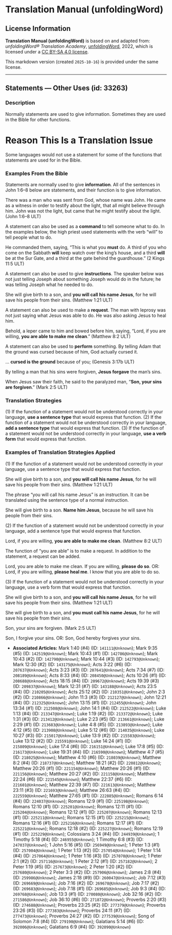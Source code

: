 # Translation Manual (unfoldingWord)

## License Information

**Translation Manual (unfoldingWord)** is based on and adapted from: _unfoldingWord® Translation Academy_, [unfoldingWord](https://unfoldingword.org/utw), 2022, which is licensed under a [CC BY-SA 4.0 license](https://creativecommons.org/licenses/by-sa/4.0/legalcode.en).

This markdown version (created `2025-10-16`) is provided under the same license.



--------------------------------

## Statements — Other Uses (id: 33263)

### Description

Normally statements are used to give information. Sometimes they are used in the Bible for other functions.

Reason This Is a Translation Issue
==================================

Some languages would not use a statement for some of the functions that statements are used for in the Bible.

### Examples From the Bible

Statements are normally used to give **information**. All of the sentences in John 1:6–8 below are statements, and their function is to give information.

There was a man who was sent from God, whose name was John. He came as a witness in order to testify about the light, that all might believe through him. John was not the light, but came that he might testify about the light. (John 1:6–8 ULT)

A statement can also be used as a **command** to tell someone what to do. In the examples below, the high priest used statements with the verb “will” to tell people what to do.

He commanded them, saying, “This is what you **must** do. A third of you who come on the Sabbath **will** keep watch over the king’s house, and a third **will** be at the Sur Gate, and a third at the gate behind the guardhouse.” (2 Kings 11:5 ULT)

A statement can also be used to give **instructions**. The speaker below was not just telling Joseph about something Joseph would do in the future; he was telling Joseph what he needed to do.

She will give birth to a son, and **you will call his name Jesus**, for he will save his people from their sins. (Matthew 1:21 ULT)

A statement can also be used to make a **request**. The man with leprosy was not just saying what Jesus was able to do. He was also asking Jesus to heal him.

Behold, a leper came to him and bowed before him, saying, “Lord, if you are willing, **you are able to make me clean**.” (Matthew 8:2 ULT)

A statement can also be used to **perform** something. By telling Adam that the ground was cursed because of him, God actually cursed it.

… **cursed is the ground** because of you; (Genesis 3:17b ULT)

By telling a man that his sins were forgiven, **Jesus forgave** the man’s sins.

When Jesus saw their faith, he said to the paralyzed man, “**Son, your sins are forgiven**.” (Mark 2:5 ULT)

### Translation Strategies

(1\) If the function of a statement would not be understood correctly in your language, **use a sentence type** that would express that function. (2\) If the function of a statement would not be understood correctly in your language, **add a sentence type** that would express that function. (3\) If the function of a statement would not be understood correctly in your language, **use a verb form** that would express that function.

### Examples of Translation Strategies Applied

(1\) If the function of a statement would not be understood correctly in your language, use a sentence type that would express that function.

She will give birth to a son, and **you will call his name Jesus**, for he will save his people from their sins. (Matthew 1:21 ULT)

The phrase “you will call his name Jesus” is an instruction. It can be translated using the sentence type of a normal instruction.

She will give birth to a son. **Name him Jesus**, because he will save his people from their sins.

(2\) If the function of a statement would not be understood correctly in your language, add a sentence type that would express that function.

Lord, if you are willing, **you are able to make me clean**. (Matthew 8:2 ULT)

The function of “you are able” is to make a request. In addition to the statement, a request can be added.

Lord, you are able to make me clean. If you are willing, **please do so**. OR: Lord, if you are willing, **please heal me**. I know that you are able to do so.

(3\) If the function of a statement would not be understood correctly in your language, use a verb form that would express that function.

She will give birth to a son, and **you will call his name Jesus**, for he will save his people from their sins. (Matthew 1:21 ULT)

She will give birth to a son, and **you must call his name Jesus**, for he will save his people from their sins.

Son, your sins are forgiven. (Mark 2:5 ULT)

Son, I forgive your sins. OR: Son, God hereby forgives your sins.

* **Associated Articles:** Mark 1:40 (#4) (ID: `141111@Unknown`); Mark 9:35 (#5) (ID: `142519@Unknown`); Mark 10:43 (#1) (ID: `142786@Unknown`); Mark 10:43 (#2) (ID: `142790@Unknown`); Mark 10:44 (#3) (ID: `142793@Unknown`); Mark 12:30 (#2) (ID: `143175@Unknown`); Acts 3:22 (#6) (ID: `207637@Unknown`); Acts 3:23 (#3) (ID: `207641@Unknown`); Acts 7:34 (#7) (ID: `208189@Unknown`); Acts 8:33 (#4) (ID: `208450@Unknown`); Acts 10:26 (#1) (ID: `208688@Unknown`); Acts 18:15 (#4) (ID: `209672@Unknown`); Acts 19:39 (#3) (ID: `209837@Unknown`); Mark 12:31 (#7) (ID: `143188@Unknown`); Acts 23:5 (#4) (ID: `210205@Unknown`); Acts 25:12 (#2) (ID: `210351@Unknown`); John 2:3 (#2) (ID: `210866@Unknown`); John 11:3 (#3) (ID: `212127@Unknown`); John 12:21 (#4) (ID: `212325@Unknown`); John 13:15 (#1) (ID: `212455@Unknown`); John 13:34 (#1) (ID: `212508@Unknown`); John 14:1 (#4) (ID: `212522@Unknown`); Luke 1:13 (#4) (ID: `213347@Unknown`); Luke 1:19 (#2) (ID: `213372@Unknown`); Luke 1:31 (#3) (ID: `213412@Unknown`); Luke 2:23 (#5) (ID: `213661@Unknown`); Luke 2:29 (#1) (ID: `213683@Unknown`); Luke 4:8 (#5) (ID: `213893@Unknown`); Luke 4:12 (#5) (ID: `213908@Unknown`); Luke 5:12 (#6) (ID: `214035@Unknown`); Luke 10:27 (#3) (ID: `215017@Unknown`); Luke 13:9 (#2) (ID: `215583@Unknown`); Luke 13:12 (#2) (ID: `215591@Unknown`); Luke 14:24 (#1) (ID: `215809@Unknown`); Luke 17:4 (#6) (ID: `216151@Unknown`); Luke 17:8 (#5) (ID: `216173@Unknown`); Luke 19:31 (#4) (ID: `216590@Unknown`); Matthew 4:7 (#5) (ID: `218025@Unknown`); Matthew 4:10 (#6) (ID: `218039@Unknown`); Matthew 8:2 (#4) (ID: `218737@Unknown`); Matthew 18:21 (#2) (ID: `220812@Unknown`); Matthew 20:26 (#1) (ID: `221154@Unknown`); Matthew 20:26 (#1) (ID: `221156@Unknown`); Matthew 20:27 (#2) (ID: `221158@Unknown`); Matthew 22:24 (#6) (ID: `221545@Unknown`); Matthew 22:37 (#6) (ID: `221601@Unknown`); Matthew 22:39 (#7) (ID: `221613@Unknown`); Matthew 23:11 (#3) (ID: `221693@Unknown`); Matthew 26:63 (#4) (ID: `222559@Unknown`); Matthew 27:65 (#1) (ID: `222885@Unknown`); Romans 6:14 (#4) (ID: `224037@Unknown`); Romans 12:9 (#1) (ID: `225198@Unknown`); Romans 12:10 (#1) (ID: `225201@Unknown`); Romans 12:11 (#1) (ID: `225204@Unknown`); Romans 12:12 (#1) (ID: `225207@Unknown`); Romans 12:13 (#1) (ID: `225211@Unknown`); Romans 12:15 (#1) (ID: `225215@Unknown`); Romans 12:16 (#1) (ID: `225216@Unknown`); Romans 12:17 (#1) (ID: `225221@Unknown`); Romans 12:18 (#2) (ID: `225227@Unknown`); Romans 12:19 (#1) (ID: `225229@Unknown`); Colossians 3:24 (#4) (ID: `244939@Unknown`); 1 Timothy 5:18 (#4) (ID: `246955@Unknown`); 1 Timothy 6:8 (#3) (ID: `247037@Unknown`); 1 John 5:16 (#5) (ID: `256949@Unknown`); 1 Peter 1:3 (#1) (ID: `257004@Unknown`); 1 Peter 1:13 (#2) (ID: `257054@Unknown`); 1 Peter 1:14 (#4) (ID: `257064@Unknown`); 1 Peter 1:16 (#3) (ID: `257070@Unknown`); 1 Peter 2:1 (#2) (ID: `257116@Unknown`); 1 Peter 2:12 (#1) (ID: `257182@Unknown`); 2 Peter 1:19 (#5) (ID: `257673@Unknown`); 2 Peter 1:20 (#2) (ID: `257680@Unknown`); 2 Peter 3:3 (#2) (ID: `257906@Unknown`); James 2:8 (#4) (ID: `259986@Unknown`); James 2:18 (#9) (ID: `260047@Unknown`); Job 7:12 (#3) (ID: `269669@Unknown`); Job 7:16 (#2) (ID: `269678@Unknown`); Job 7:17 (#2) (ID: `269683@Unknown`); Job 7:18 (#1) (ID: `269685@Unknown`); Job 9:3 (#4) (ID: `269768@Unknown`); Job 13:3 (#1) (ID: `270080@Unknown`); Job 32:16 (#2) (ID: `271586@Unknown`); Job 36:10 (#6) (ID: `271872@Unknown`); Proverbs 2:20 (#3) (ID: `274688@Unknown`); Proverbs 23:25 (#2) (ID: `277379@Unknown`); Proverbs 23:26 (#3) (ID: `277383@Unknown`); Proverbs 24:11 (#7) (ID: `277473@Unknown`); Proverbs 24:27 (#2) (ID: `277539@Unknown`); Song of Solomon 7:8 (#4) (ID: `279190@Unknown`); Galatians 5:14 (#6) (ID: `392006@Unknown`); Galatians 6:9 (#4) (ID: `392090@Unknown`)

